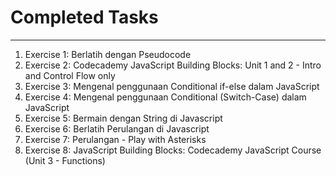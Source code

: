 # Completed Tasks

---

1. Exercise 1: Berlatih dengan Pseudocode
2. Exercise 2: Codecademy JavaScript Building Blocks: Unit 1 and 2 - Intro and Control Flow only
3. Exercise 3: Mengenal penggunaan Conditional if-else dalam JavaScript
4. Exercise 4: Mengenal penggunaan Conditional (Switch-Case) dalam JavaScript
5. Exercise 5: Bermain dengan String di Javascript
6. Exercise 6: Berlatih Perulangan di Javascript
7. Exercise 7: Perulangan - Play with Asterisks
8. Exercise 8: JavaScript Building Blocks: Codecademy JavaScript Course (Unit 3 - Functions)